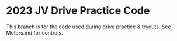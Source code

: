# 2023 JV Drive Practice Code

This branch is for the code used during drive practice & tryouts. See Motors.md for controls.
